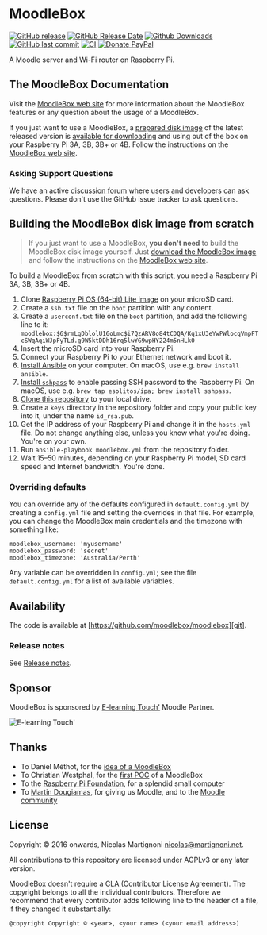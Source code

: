 # MoodleBox

[![GitHub release](https://img.shields.io/github/release/moodlebox/moodlebox.svg)](https://github.com/moodlebox/moodlebox/releases/latest)
[![GitHub Release Date](https://img.shields.io/github/release-date/moodlebox/moodlebox.svg)](https://github.com/moodlebox/moodlebox/releases/latest)
[![Github Downloads](https://img.shields.io/github/downloads/moodlebox/moodlebox/total.svg)](https://github.com/moodlebox/moodlebox/releases/)
[![GitHub last commit](https://img.shields.io/github/last-commit/moodlebox/moodlebox.svg)](https://github.com/moodlebox/moodlebox/commits/)
[![CI](https://github.com/moodlebox/moodlebox/workflows/CI/badge.svg)](https://github.com/moodlebox/moodlebox/actions?query=workflow%3ACI)
[![Donate PayPal](https://img.shields.io/badge/donate-PayPal-orange.svg)](https://www.paypal.me/moodlebox/50)

A Moodle server and Wi-Fi router on Raspberry Pi.

## The MoodleBox Documentation

Visit the [MoodleBox web site][website] for more information about the MoodleBox features or any question about the usage of a MoodleBox.

If you just want to use a MoodleBox, a [prepared disk image][download] of the latest released version is [available for downloading][download] and using out of the box on your Raspberry Pi 3A, 3B, 3B+ or 4B. Follow the instructions on the [MoodleBox web site][website].

### Asking Support Questions

We have an active [discussion forum][forum] where users and developers can ask questions. Please don't use the GitHub issue tracker to ask questions.

## Building the MoodleBox disk image from scratch

> If you just want to use a MoodleBox, __you don't need__ to build the MoodleBox disk image yourself. Just [download the MoodleBox image][download] and follow the instructions on the [MoodleBox web site][website].

To build a MoodleBox from scratch with this script, you need a Raspberry Pi 3A, 3B, 3B+ or 4B.

1. Clone [Raspberry Pi OS (64-bit) Lite image](https://www.raspberrypi.com/software/operating-systems/#raspberry-pi-os-64-bit) on your microSD card.
1. Create a `ssh.txt` file on the `boot` partition with any content.
1. Create a `userconf.txt` file on the `boot` partition, and add the following line to it:
   `moodlebox:$6$rmLgDblolU16oLmc$i7QzARV8o84tCDQA/Kq1xU3eYwPWlocqVmpFTcSWqAqiWJpFyTLd.g9W5ktDDh16rq5lwYG9wpHY224m5nHLk0`
1. Insert the microSD card into your Raspberry Pi.
1. Connect your Raspberry Pi to your Ethernet network and boot it.
1. [Install Ansible](https://docs.ansible.com/ansible/latest/installation_guide/index.html) on your computer. On macOS, use e.g. `brew install ansible`.
1. [Install `sshpass`](https://gist.github.com/arunoda/7790979) to enable passing SSH password to the Raspberry Pi. On macOS, use e.g. `brew tap esolitos/ipa; brew install sshpass`.
1. [Clone this repository][git] to your local drive.
1. Create a `keys` directory in the repository folder and copy your public key into it, under the name `id_rsa.pub`.
1. Get the IP address of your Raspberry Pi and change it in the `hosts.yml` file. Do not change anything else, unless you know what you're doing. You're on your own.
1. Run `ansible-playbook moodlebox.yml` from the repository folder.
1. Wait 15–50 minutes, depending on your Raspberry Pi model, SD card speed and Internet bandwidth. You're done.

### Overriding defaults

You can override any of the defaults configured in `default.config.yml` by creating a `config.yml` file and setting the overrides in that file. For example, you can change the MoodleBox main credentials and the timezone with something like:

    moodlebox_username: 'myusername'
    moodlebox_password: 'secret'
    moodlebox_timezone: 'Australia/Perth'

Any variable can be overridden in `config.yml`; see the file `default.config.yml` for a list of available variables.

## Availability

The code is available at [https://github.com/moodlebox/moodlebox][git].

### Release notes

See [Release notes](https://github.com/moodlebox/moodlebox/blob/master/CHANGELOG.md).

## Sponsor

MoodleBox is sponsored by [E-learning Touch'](https://www.elearningtouch.com/) Moodle Partner.

![E-learning Touch'](https://www.elearningtouch.com/wp-content/uploads/2018/09/logo_elt_2018.jpg)

## Thanks

- To Daniel Méthot, for the [idea of a MoodleBox](https://moodle.org/mod/forum/discuss.php?d=278493)
- To Christian Westphal, for the [first POC](https://moodle.org/mod/forum/discuss.php?d=331170) of a MoodleBox
- To the [Raspberry Pi Foundation](https://www.raspberrypi.org/), for a splendid small computer
- To [Martin Dougiamas](https://en.wikipedia.org/wiki/Martin_Dougiamas), for giving us Moodle, and to the [Moodle community](https://moodle.org/)

## License

Copyright © 2016 onwards, Nicolas Martignoni nicolas@martignoni.net.

All contributions to this repository are licensed under AGPLv3 or any later version.

MoodleBox doesn't require a CLA (Contributor License Agreement). The copyright belongs to all the individual contributors. Therefore we recommend that every contributor adds following line to the header of a file, if they
changed it substantially:

```
@copyright Copyright © <year>, <your name> (<your email address>)
```

  [website]: https://moodlebox.net
  [download]: https://moodlebox.net/download
  [forum]: https://discuss.moodlebox.net/
  [git]: https://github.com/moodlebox/moodlebox
